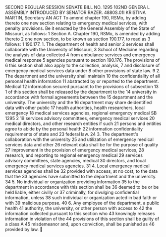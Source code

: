 SECOND REGULAR SESSION
SENATE BILL NO. 1295
102ND GENERA L ASSEMBLY
INTRODUCED BY SENATOR RAZER.
4880S.01I KRISTINA MARTIN, Secretary
AN ACT
To amend chapter 190, RSMo, by adding thereto one new section relating to emergency medical
services, with penalty provisions.
Be it enacted by the General Assembly of the State of Missouri, as follows:
1 Section A. Chapter 190, RSMo, is amended by adding thereto
2 one new section, to be known as section 190.177, to read as
3 follows:
1 190.177. 1. The department of health and senior
2 services shall collaborate with the University of Missouri,
3 School of Medicine regarding the analysis of data collected
4 from ambulance services and emergency medical response
5 agencies pursuant to section 190.176. The provisions of
6 this section shall also apply to the collection, analysis,
7 and disclosure of emergency medical services data under
8 other provisions of state law.
9 2. The department and the university shall maintain
10 the confidentiality of all personal health information
11 abstracted by or reported to the department. Medical
12 information secured pursuant to the provisions of subsection
13 1 of this section shall be released by the department to the
14 university in accordance with formal agreements between the
15 department and the university. The university and the
16 department may share deidentified data with other public
17 health authorities, health researchers, local emergency
18 medical services agencies, regional emergency medical
SB 1295 2
19 services advisory committees, emergency medical services
20 medical directors, and other research entities if such
21 persons and entities agree to abide by the personal health
22 information confidentiality requirements of state and
23 federal law.
24 3. The department's collaboration with the university
25 and utilization of emergency medical services data and other
26 relevant data shall be for the purpose of quality
27 improvement in the provision of emergency medical services,
28 research, and reporting to regional emergency medical
29 services advisory committees, state agencies, medical
30 directors, and local emergency medical services agencies.
31 4. Local emergency medical services agencies shall be
32 provided with access, at no cost, to the data that the
33 agencies have submitted to the department and the university.
34 5. No individual or organization providing information
35 to the department in accordance with this section shall be
36 deemed to be or be held liable, either civilly or
37 criminally, for divulging confidential information, unless
38 such individual or organization acted in bad faith or with
39 malicious purpose.
40 6. Any employee of the department, a public health
41 authority, the university, or other person with access to
42 the information collected pursuant to this section who
43 knowingly releases information in violation of the
44 provisions of this section shall be guilty of a class A
45 misdemeanor and, upon conviction, shall be punished as
46 provided by law.
